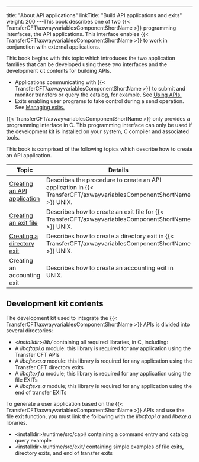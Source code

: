 ---
title: "About  API applications"
linkTitle: "Build API applications and exits"
weight: 200
---This book describes one of two {{< TransferCFT/axwayvariablesComponentShortName  >}} programming interfaces,
the API applications. This interface enables {{< TransferCFT/axwayvariablesComponentShortName  >}} to work in conjunction
with external applications.

This book begins with this topic
which introduces the two application families that can be developed using
these two interfaces and the development kit contents for building APIs.

- Applications communicating
    with {{< TransferCFT/axwayvariablesComponentShortName >}} to submit and monitor transfers or query the catalog,
    for example. See [Using APIs.](https://docs.axway.com/bundle/TransferCFT_38_UsersGuide_allOS_en_HTML5/page/Content/Prog/API/Using_APIs.htm)
- Exits enabling
    user programs to take control during a send operation. See [Managing
    exits.](https://docs.axway.com/bundle/TransferCFT_38_UsersGuide_allOS_en_HTML5/page/Content/Prog/Exits/Managing_exits.htm)

{{< TransferCFT/axwayvariablesComponentShortName  >}} only provides a programming interface in C. This programming
interface can only be used if the development kit is installed on your
system, C compiler and associated tools.

This book is comprised of the following topics which describe how to
create an API application.


| Topic  | Details  |
| --- | --- |
| [Creating an API application](creating_an_api_application) | Describes the procedure to create an API application in {{< TransferCFT/axwayvariablesComponentShortName  >}} UNIX. |
| [Creating an exit file](creating_an_exit_file) | Describes how to create an exit file for {{< TransferCFT/axwayvariablesComponentShortName  >}} UNIX. |
| [Creating a directory exit](creating_a_directory_exit) | Describes how to create a directory exit in {{< TransferCFT/axwayvariablesComponentShortName  >}} UNIX. |
| Creating an accounting exit | Describes how to create an accounting exit in UNIX. |


<span id="Development_kit_contents"></span>

## Development kit contents

The development kit used to integrate the {{< TransferCFT/axwayvariablesComponentShortName  >}} APIs is divided
into several directories:

- *&lt;installdir>/lib/*
    containing all required libraries, in C, including:
- A *libcftapi.a*
    module: this library is required for any application using the Transfer
    CFT APIs
- A *libcftexa.a*
    module: this library is required for any application using the Transfer
    CFT directory exits
- A *libcftexf.a*
    module; this library is required for any application using the file EXITs
- A *libcftexe.a*
    module; this library is required for any application using the end of
    transfer EXITs

To generate a user application based on the {{< TransferCFT/axwayvariablesComponentShortName  >}} APIs and use
the file exit function, you must link the following with the *libcftapi.a* and *libexe.a* libraries.

- &lt;installdir>/runtime/src/capi/ containing
    a command entry and catalog query example
- &lt;installdir>/runtime/src/exit/ containing
    simple examples of file exits, directory exits, and end
    of transfer exits

